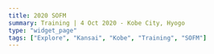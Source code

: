 ```yaml
---
title: 2020 SOFM
summary: Training | 4 Oct 2020 - Kobe City, Hyogo
type: "widget_page"
tags: ["Explore", "Kansai", "Kobe", "Training", "SOFM"]
---
```

